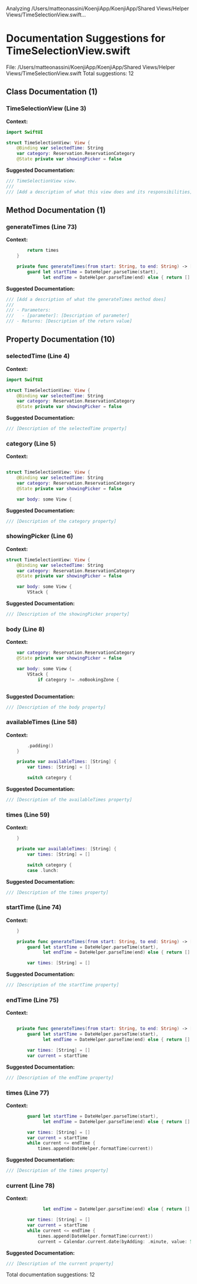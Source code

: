 Analyzing /Users/matteonassini/KoenjiApp/KoenjiApp/Shared Views/Helper Views/TimeSelectionView.swift...
# Documentation Suggestions for TimeSelectionView.swift

File: /Users/matteonassini/KoenjiApp/KoenjiApp/Shared Views/Helper Views/TimeSelectionView.swift
Total suggestions: 12

## Class Documentation (1)

### TimeSelectionView (Line 3)

**Context:**

```swift
import SwiftUI

struct TimeSelectionView: View {
    @Binding var selectedTime: String
    var category: Reservation.ReservationCategory
    @State private var showingPicker = false
```

**Suggested Documentation:**

```swift
/// TimeSelectionView view.
///
/// [Add a description of what this view does and its responsibilities]
```

## Method Documentation (1)

### generateTimes (Line 73)

**Context:**

```swift
        return times
    }

    private func generateTimes(from start: String, to end: String) -> [String] {
        guard let startTime = DateHelper.parseTime(start),
              let endTime = DateHelper.parseTime(end) else { return [] }

```

**Suggested Documentation:**

```swift
/// [Add a description of what the generateTimes method does]
///
/// - Parameters:
///   - [parameter]: [Description of parameter]
/// - Returns: [Description of the return value]
```

## Property Documentation (10)

### selectedTime (Line 4)

**Context:**

```swift
import SwiftUI

struct TimeSelectionView: View {
    @Binding var selectedTime: String
    var category: Reservation.ReservationCategory
    @State private var showingPicker = false

```

**Suggested Documentation:**

```swift
/// [Description of the selectedTime property]
```

### category (Line 5)

**Context:**

```swift

struct TimeSelectionView: View {
    @Binding var selectedTime: String
    var category: Reservation.ReservationCategory
    @State private var showingPicker = false

    var body: some View {
```

**Suggested Documentation:**

```swift
/// [Description of the category property]
```

### showingPicker (Line 6)

**Context:**

```swift
struct TimeSelectionView: View {
    @Binding var selectedTime: String
    var category: Reservation.ReservationCategory
    @State private var showingPicker = false

    var body: some View {
        VStack {
```

**Suggested Documentation:**

```swift
/// [Description of the showingPicker property]
```

### body (Line 8)

**Context:**

```swift
    var category: Reservation.ReservationCategory
    @State private var showingPicker = false

    var body: some View {
        VStack {
            if category != .noBookingZone {
                
```

**Suggested Documentation:**

```swift
/// [Description of the body property]
```

### availableTimes (Line 58)

**Context:**

```swift
        .padding()
    }

    private var availableTimes: [String] {
        var times: [String] = []

        switch category {
```

**Suggested Documentation:**

```swift
/// [Description of the availableTimes property]
```

### times (Line 59)

**Context:**

```swift
    }

    private var availableTimes: [String] {
        var times: [String] = []

        switch category {
        case .lunch:
```

**Suggested Documentation:**

```swift
/// [Description of the times property]
```

### startTime (Line 74)

**Context:**

```swift
    }

    private func generateTimes(from start: String, to end: String) -> [String] {
        guard let startTime = DateHelper.parseTime(start),
              let endTime = DateHelper.parseTime(end) else { return [] }

        var times: [String] = []
```

**Suggested Documentation:**

```swift
/// [Description of the startTime property]
```

### endTime (Line 75)

**Context:**

```swift

    private func generateTimes(from start: String, to end: String) -> [String] {
        guard let startTime = DateHelper.parseTime(start),
              let endTime = DateHelper.parseTime(end) else { return [] }

        var times: [String] = []
        var current = startTime
```

**Suggested Documentation:**

```swift
/// [Description of the endTime property]
```

### times (Line 77)

**Context:**

```swift
        guard let startTime = DateHelper.parseTime(start),
              let endTime = DateHelper.parseTime(end) else { return [] }

        var times: [String] = []
        var current = startTime
        while current <= endTime {
            times.append(DateHelper.formatTime(current))
```

**Suggested Documentation:**

```swift
/// [Description of the times property]
```

### current (Line 78)

**Context:**

```swift
              let endTime = DateHelper.parseTime(end) else { return [] }

        var times: [String] = []
        var current = startTime
        while current <= endTime {
            times.append(DateHelper.formatTime(current))
            current = Calendar.current.date(byAdding: .minute, value: 5, to: current)! // Step of 5 minutes
```

**Suggested Documentation:**

```swift
/// [Description of the current property]
```


Total documentation suggestions: 12

